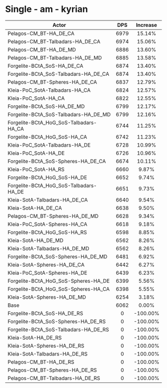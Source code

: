 # Single - am - kyrian
| Actor | DPS | Increase |
|---|:---:|:---:|
|Pelagos-CM_BT-HA_DE_CA|6979|15.14%|
|Pelagos-CM_BT-Talbadars-HA_DE_CA|6974|15.06%|
|Pelagos-CM_BT-HA_DE_MD|6886|13.60%|
|Pelagos-CM_BT-Talbadars-HA_DE_MD|6885|13.58%|
|Forgelite-BCtA_SoS-HA_DE_CA|6874|13.40%|
|Forgelite-BCtA_SoS-Talbadars-HA_DE_CA|6874|13.40%|
|Pelagos-CM_BT-Spheres-HA_DE_CA|6837|12.79%|
|Kleia-PoC_SotA-Talbadars-HA_CA|6824|12.57%|
|Kleia-PoC_SotA-HA_CA|6822|12.55%|
|Forgelite-BCtA_SoS-HA_DE_MD|6799|12.17%|
|Forgelite-BCtA_SoS-Talbadars-HA_DE_MD|6799|12.16%|
|Forgelite-BCtA_HoG_SoS-Talbadars-HA_CA|6744|11.25%|
|Forgelite-BCtA_HoG_SoS-HA_CA|6742|11.23%|
|Kleia-PoC_SotA-Talbadars-HA_DE|6728|10.99%|
|Kleia-PoC_SotA-HA_DE|6726|10.96%|
|Forgelite-BCtA_SoS-Spheres-HA_DE_CA|6674|10.11%|
|Kleia-PoC_SotA-HA_RS|6660|9.87%|
|Forgelite-BCtA_HoG_SoS-HA_DE|6652|9.74%|
|Forgelite-BCtA_HoG_SoS-Talbadars-HA_DE|6651|9.73%|
|Kleia-SotA-Talbadars-HA_DE_CA|6640|9.54%|
|Kleia-SotA-HA_DE_CA|6638|9.50%|
|Pelagos-CM_BT-Spheres-HA_DE_MD|6628|9.34%|
|Kleia-PoC_SotA-Spheres-HA_CA|6618|9.18%|
|Forgelite-BCtA_HoG_SoS-HA_RS|6598|8.85%|
|Kleia-SotA-HA_DE_MD|6562|8.26%|
|Kleia-SotA-Talbadars-HA_DE_MD|6562|8.26%|
|Forgelite-BCtA_SoS-Spheres-HA_DE_MD|6481|6.92%|
|Kleia-SotA-Spheres-HA_DE_CA|6442|6.27%|
|Kleia-PoC_SotA-Spheres-HA_DE|6439|6.23%|
|Forgelite-BCtA_HoG_SoS-Spheres-HA_DE|6399|5.56%|
|Forgelite-BCtA_HoG_SoS-Spheres-HA_CA|6398|5.55%|
|Kleia-SotA-Spheres-HA_DE_MD|6254|3.18%|
|Base|6062|0.00%|
|Forgelite-BCtA_SoS-HA_DE_RS|0|-100.00%|
|Forgelite-BCtA_SoS-Spheres-HA_DE_RS|0|-100.00%|
|Forgelite-BCtA_SoS-Talbadars-HA_DE_RS|0|-100.00%|
|Kleia-SotA-HA_DE_RS|0|-100.00%|
|Kleia-SotA-Spheres-HA_DE_RS|0|-100.00%|
|Kleia-SotA-Talbadars-HA_DE_RS|0|-100.00%|
|Pelagos-CM_BT-HA_DE_RS|0|-100.00%|
|Pelagos-CM_BT-Spheres-HA_DE_RS|0|-100.00%|
|Pelagos-CM_BT-Talbadars-HA_DE_RS|0|-100.00%|
